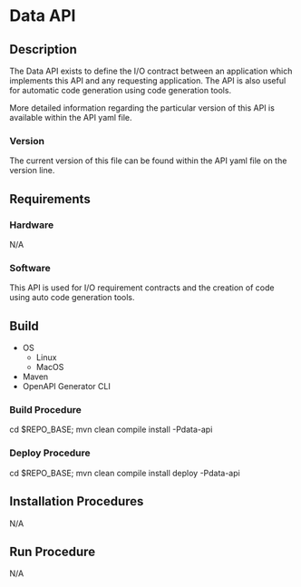# Data API

## Description 
The Data API exists to define the I/O contract between an application which implements this API and any requesting application. The API is also useful for automatic code generation using code generation tools.

More detailed information regarding the particular version of this API is available within the API yaml file. 

### Version
The current version of this file can be found within the API yaml file on the version line.

## Requirements

### Hardware
N/A 

### Software 
This API is used for I/O requirement contracts and the creation of code using auto code generation tools.

## Build
- OS
  - Linux
  - MacOS
- Maven
- OpenAPI Generator CLI

### Build Procedure
cd $REPO_BASE; mvn clean compile install -Pdata-api

### Deploy Procedure
cd $REPO_BASE; mvn clean compile install deploy -Pdata-api

## Installation Procedures
N/A

## Run Procedure
N/A

